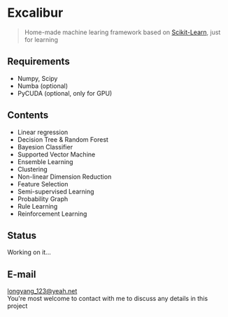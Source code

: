 # Excalibur
> Home-made machine learing framework based on [Scikit-Learn](https://scikit-learn.org/), just for learning

## Requirements
+ Numpy, Scipy
+ Numba (optional)
+ PyCUDA (optional, only for GPU)

## Contents
+ Linear regression
+ Decision Tree & Random Forest
+ Bayesion Classifier
+ Supported Vector Machine
+ Ensemble Learning
+ Clustering
+ Non-linear Dimension Reduction
+ Feature Selection
+ Semi-supervised Learning
+ Probability Graph
+ Rule Learning
+ Reinforcement Learning

## Status
Working on it...

## E-mail
longyang_123@yeah.net  
You're most welcome to contact with me to discuss any details in this project
